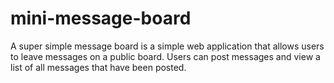 # mini-message-board
A super simple message board is a simple web application that allows users to leave messages on a public board. Users can post messages and view a list of all messages that have been posted.
